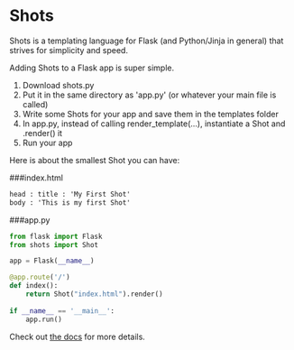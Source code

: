 Shots
=====

Shots is a templating language for Flask (and Python/Jinja in general) that strives for simplicity and speed.

Adding Shots to a Flask app is super simple.

1. Download shots.py
2. Put it in the same directory as 'app.py' (or whatever your main file is called)
3. Write some Shots for your app and save them in the templates folder
4. In app.py, instead of calling render_template(...), instantiate a Shot and .render() it
5. Run your app

Here is about the smallest Shot you can have:

###index.html

```html
head : title : 'My First Shot'
body : 'This is my first Shot'
```

###app.py

```python
from flask import Flask
from shots import Shot

app = Flask(__name__)

@app.route('/')
def index():
	return Shot("index.html").render()
	
if __name__ == '__main__':
	app.run()
```

Check out [the docs](http://flaskshots.herokuapp.com/docs) for more details.

